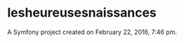lesheureusesnaissances
======================

A Symfony project created on February 22, 2016, 7:46 pm.
